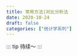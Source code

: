 ```yaml
---
title: 常用方法|对比分析法
date: 2020-10-24
draft: false
categories: ["统计学系列"]
---
```


::: tip
待续～
:::

<!-- more -->